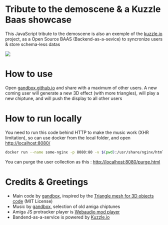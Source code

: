 # Tribute to the demoscene & a Kuzzle Baas showcase

This JavaScript tribute to the demoscene is also an exemple of the [kuzzle.io](http://kuzzle.io) project, as a Open Source BAAS (Backend-as-a-sevice) to syncronize users & store schema-less datas

![](https://raw.github.com/gandbox/gandbox.github.io/master/medias/KUZZLE_LOGO.png)

# How to use

Open [gandbox.github.io](http://gandbox.github.io) and share with a maximum of other users. A new coming user will generate a new 3D effect (with more triangles), will play a new chiptune, and will push the display to all other users

# How to run locally

You need to run this code behind HTTP to make the music work (XHR limitation), so can use docker from the local folder, and open [http://localhost:8080/](http://localhost:8080/)

```bash
docker run --name some-nginx -p 8080:80 -v $(pwd):/usr/share/nginx/html -d nginx
```

You can purge the user collection as this : [http://localhost:8080/purge.html](http://localhost:8080/purge.html)

# Credits & Greetings

* Main code by [gandbox](http://github.com/gandbox), inspired by the [Triangle mesh for 3D objects code](http://www.script-tutorials.com/demos/319/index2.html) (MIT License)
* Music by [gandbox](http://amp.dascene.net/detail.php?detail=modules&view=2949), selection of old amiga chiptunes
* Amiga JS protracker player is [Webaudio mod player](https://github.com/jhalme/webaudio-mod-player)
* Bandend-as-a-service is powered by [Kuzzle.io](http://kuzzle.io)
